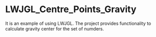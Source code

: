 # LWJGL_Centre_Points_Gravity
It is an example of using LWJGL. The project provides functionality to calculate gravity center for the set of numders.
